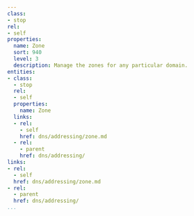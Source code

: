 ```yaml
---
class:
- stop
rel:
- self
properties:
  name: Zone
  sort: 940
  level: 3
  description: Manage the zones for any particular domain.
entities:
- class:
  - stop
  rel:
  - self
  properties:
    name: Zone
  links:
  - rel:
    - self
    href: dns/addressing/zone.md
  - rel:
    - parent
    href: dns/addressing/
links:
- rel:
  - self
  href: dns/addressing/zone.md
- rel:
  - parent
  href: dns/addressing/
...
```

